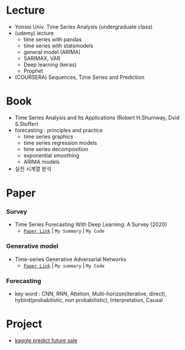 # Lecture
- Yonsei Univ. Time Series Analysis (undergraduate class)
- (udemy) lecture
    - time series with pandas
    - time series with statsmodels
    - general model (ARIMA)
    - SARIMAX, VAR
    - Deep learning (keras)
    - Prophet
- (COURSERA) Sequences, Time Series and Prediction

# Book
- Time Series Analysis and Its Applications (Robert H.Shumway, Dvid S.Stoffer)
- forecasting : principles and practice
    - time series graphics
    - time series regression models
    - time series decomposition
    - exponential smoothing
    - ARIMA models
- 실전 시계열 분석

# Paper
### Survey
- Time Series Forecasting With Deep Learning: A Survey (2020)
    - [`Paper Link`](https://arxiv.org/abs/2004.13408) | `My Summary` | `My Code`
### Generative model
- Time-series Generative Adversarial Networks
    - [`Paper Link`](https://papers.nips.cc/paper/2019/file/c9efe5f26cd17ba6216bbe2a7d26d490-Paper.pdf) | `My summary` | `My Code`
### Forecasting
- key word : CNN, RNN, Attetion, Multi-horizon(iterative, direct), hybird(probabilistic, non probabilistic), Interpretation, Causal

# Project
- [kaggle predict future sale](https://www.kaggle.com/c/competitive-data-science-predict-future-sales)
